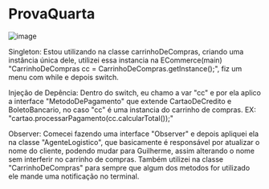 # ProvaQuarta

![image](https://github.com/Frigs2to0/ProvaQuarta/assets/96925831/41c354d7-dc27-4d02-b4fb-6e8fc57c94c6)


Singleton: Estou utilizando na classe carrinhoDeCompras, criando uma instância única dele, utilizei
essa instancia na ECommerce(main) "CarrinhoDeCompras cc = CarrinhoDeCompras.getInstance();", fiz um
menu com while e depois switch.

Injeção de Depência: Dentro do switch, eu chamo a var "cc" e por ela aplico a interface "MetodoDePagamento"
que extende CartaoDeCredito e BoletoBancario, no caso "cc" é uma instancia do carrinho de compras.
EX: "cartao.processarPagamento(cc.calcularTotal());"

Observer: Comecei fazendo uma interface "Observer" e depois apliquei ela na classe "AgenteLogistico", que basicamente
é responsável por atualizar o nome do cliente, podendo mudar para Guilherme, assim alterando o nome sem interferir no
carrinho de compras. Também utilizei na classe "CarrinhoDeCompras" para sempre que algum dos metodos for utilizado ele
mande uma notificação no terminal.  
